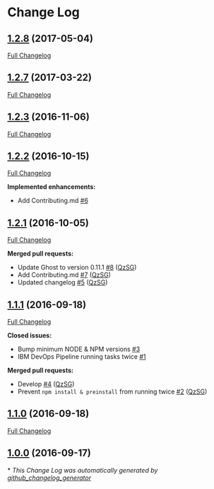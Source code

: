 # Change Log

## [1.2.8](https://github.com/QzSG/bluemix-ghost-cloudinary/tree/1.2.8) (2017-05-04)
[Full Changelog](https://github.com/QzSG/bluemix-ghost-cloudinary/compare/1.2.7...1.2.8)

## [1.2.7](https://github.com/QzSG/bluemix-ghost-cloudinary/tree/1.2.7) (2017-03-22)
[Full Changelog](https://github.com/QzSG/bluemix-ghost-cloudinary/compare/1.2.3...1.2.7)

## [1.2.3](https://github.com/QzSG/bluemix-ghost-cloudinary/tree/1.2.3) (2016-11-06)
[Full Changelog](https://github.com/QzSG/bluemix-ghost-cloudinary/compare/1.2.2...1.2.3)

## [1.2.2](https://github.com/QzSG/bluemix-ghost-cloudinary/tree/1.2.2) (2016-10-15)
[Full Changelog](https://github.com/QzSG/bluemix-ghost-cloudinary/compare/1.2.1...1.2.2)

**Implemented enhancements:**

- Add Contributing.md [\#6](https://github.com/QzSG/bluemix-ghost-cloudinary/issues/6)

## [1.2.1](https://github.com/QzSG/bluemix-ghost-cloudinary/tree/1.2.1) (2016-10-05)
[Full Changelog](https://github.com/QzSG/bluemix-ghost-cloudinary/compare/1.1.1...1.2.1)

**Merged pull requests:**

- Update Ghost to version 0.11.1 [\#8](https://github.com/QzSG/bluemix-ghost-cloudinary/pull/8) ([QzSG](https://github.com/QzSG))
- Add Contributing.md [\#7](https://github.com/QzSG/bluemix-ghost-cloudinary/pull/7) ([QzSG](https://github.com/QzSG))
- Updated changelog [\#5](https://github.com/QzSG/bluemix-ghost-cloudinary/pull/5) ([QzSG](https://github.com/QzSG))

## [1.1.1](https://github.com/QzSG/bluemix-ghost-cloudinary/tree/1.1.1) (2016-09-18)
[Full Changelog](https://github.com/QzSG/bluemix-ghost-cloudinary/compare/1.1.0...1.1.1)

**Closed issues:**

- Bump minimum NODE & NPM versions [\#3](https://github.com/QzSG/bluemix-ghost-cloudinary/issues/3)
- IBM DevOps Pipeline running tasks twice [\#1](https://github.com/QzSG/bluemix-ghost-cloudinary/issues/1)

**Merged pull requests:**

- Develop [\#4](https://github.com/QzSG/bluemix-ghost-cloudinary/pull/4) ([QzSG](https://github.com/QzSG))
- Prevent `npm install & preinstall` from running twice [\#2](https://github.com/QzSG/bluemix-ghost-cloudinary/pull/2) ([QzSG](https://github.com/QzSG))

## [1.1.0](https://github.com/QzSG/bluemix-ghost-cloudinary/tree/1.1.0) (2016-09-18)
[Full Changelog](https://github.com/QzSG/bluemix-ghost-cloudinary/compare/1.0.0...1.1.0)

## [1.0.0](https://github.com/QzSG/bluemix-ghost-cloudinary/tree/1.0.0) (2016-09-17)


\* *This Change Log was automatically generated by [github_changelog_generator](https://github.com/skywinder/Github-Changelog-Generator)*

